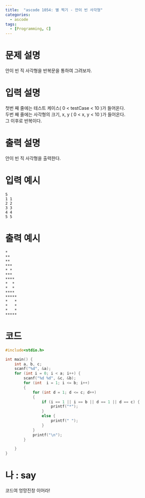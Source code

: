 ```yaml
---
title:  "ascode 1054: 별 찍기 - 안이 빈 사각형"
categories:
  - ascode
tags:
  - [Programming, C]
---
```


# 문제 설명
안이 빈 직 사각형을 반복문을 통하여 그려보자.
# 입력 설명
첫번 째 줄에는 테스트 케이스( 0 < testCase < 10 )가 들어온다. <br>
두번 째 줄에는 사각형의 크기, x, y ( 0 < x, y < 10 )가 들어온다.  <br>
그 이후로 반복이다.  <br>
# 출력 설명
안이 빈 직 사각형을 출력한다.
# 입력 예시
```
5
1 1
2 2
3 3
4 4
5 5
```
# 출력 예시 
```
*
**
**
***
* *
***
****
*  *
*  *
****
*****
*   *
*   *
*   *
*****
```
# 코드

```c
#include<stdio.h>

int main() {
	int a, b, c;
	scanf("%d", &a);
	for (int i = 0; i < a; i++) {
		scanf("%d %d", &c, &b);
		for (int  i = 1; i <= b; i++)
		{
			for (int d = 1; d <= c; d++)
			{
				if (i == 1 || i == b || d == 1 || d == c) {
					printf("*");
				}
				else {
					printf(" ");
				}
			}
			printf("\n");
		}

	}
}
```
# 나 : say
코드여 엉망진창 이어라!
